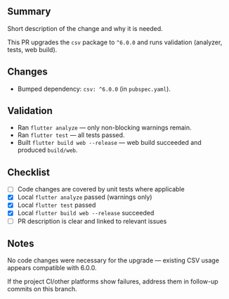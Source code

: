 ## Summary

Short description of the change and why it is needed.

This PR upgrades the `csv` package to `^6.0.0` and runs validation (analyzer, tests, web build).

## Changes

- Bumped dependency: `csv: ^6.0.0` (in `pubspec.yaml`).

## Validation

- Ran `flutter analyze` — only non-blocking warnings remain.
- Ran `flutter test` — all tests passed.
- Built `flutter build web --release` — web build succeeded and produced `build/web`.

## Checklist

- [ ] Code changes are covered by unit tests where applicable
- [x] Local `flutter analyze` passed (warnings only)
- [x] Local `flutter test` passed
- [x] Local `flutter build web --release` succeeded
- [ ] PR description is clear and linked to relevant issues

## Notes

No code changes were necessary for the upgrade — existing CSV usage appears compatible with 6.0.0.

If the project CI/other platforms show failures, address them in follow-up commits on this branch.
